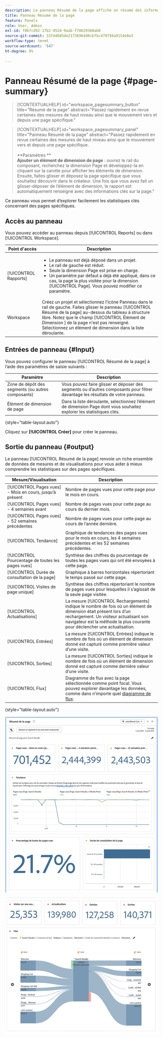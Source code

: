 ```yaml
---
description: Le panneau Résumé de la page affiche un résumé des informations d’une page de votre choix.
title: Panneau Résumé de la page
feature: Panels
role: User, Admin
exl-id: f0b7cd92-17b2-452d-9aab-f78629360ab8
source-git-commit: 33fdd685de21736964d0cbfbc479794a9154e8a3
workflow-type: tm+mt
source-wordcount: '547'
ht-degree: 8%

---
```


# Panneau Résumé de la page {#page-summary}

<!-- markdownlint-disable MD034 -->

>[!CONTEXTUALHELP]
>id="workspace_pagesummary_button"
>title="Résumé de la page"
>abstract="Passez rapidement en revue certaines des mesures de haut niveau ainsi que le mouvement vers et depuis une page spécifique."

<!-- markdownlint-enable MD034 -->

<!-- markdownlint-disable MD034 -->

>[!CONTEXTUALHELP]
>id="workspace_pagesummary_panel"
>title="Panneau Résumé de la page"
>abstract="Passez rapidement en revue certaines des mesures de haut niveau ainsi que le mouvement vers et depuis une page spécifique.<br/><br/>**Paramètres **<br/>**Ajouter un élément de dimension de page** : ouvrez le rail du composant, recherchez la dimension Page et développez-la en cliquant sur la carotte pour afficher les éléments de dimension. Ensuite, faites glisser et déposez la page spécifique que vous souhaitez découvrir dans le créateur. Une fois que vous avez fait un glisser-déposer de l’élément de dimension, le rapport est automatiquement renseigné avec des informations clés sur la page."

<!-- markdownlint-enable MD034 -->


Ce panneau vous permet d’explorer facilement les statistiques clés concernant des pages spécifiques.

## Accès au panneau

Vous pouvez accéder au panneau depuis [!UICONTROL Reports] ou dans [!UICONTROL Workspace].

| Point d&#39;accès | Description |
| --- | --- |
| [!UICONTROL Rapports] | <ul><li>Le panneau est déjà déposé dans un projet.</li><li>Le rail de gauche est réduit.</li><li>Seule la dimension Page est prise en charge.</li><li>Un paramètre par défaut a déjà été appliqué, dans ce cas, la page la plus visitée pour la dimension [!UICONTROL Page]. Vous pouvez modifier ce paramètre.</li></ul> |
| Workspace | Créez un projet et sélectionnez l’icône Panneau dans le rail de gauche. Faites glisser le panneau [!UICONTROL Résumé de la page] au-dessus du tableau à structure libre. Notez que le champ [!UICONTROL Élément de Dimension ] de la page n&#39;est pas renseigné. Sélectionnez un élément de dimension dans la liste déroulante. |

## Entrées de panneau {#Input}

Vous pouvez configurer le panneau [!UICONTROL Résumé de la page] à l’aide des paramètres de saisie suivants :

| Paramètre | Description |
| --- | --- |
| Zone de dépôt des segments (ou autres composants) | Vous pouvez faire glisser et déposer des segments ou d’autres composants pour filtrer davantage les résultats de votre panneau. |
| Élément de dimension de page | Dans la liste déroulante, sélectionnez l’élément de dimension Page dont vous souhaitez explorer les statistiques clés. |

{style="table-layout:auto"}

Cliquez sur **[!UICONTROL Créer]** pour créer le panneau.

## Sortie du panneau {#output}

Le panneau [!UICONTROL Résumé de la page] renvoie un riche ensemble de données de mesures et de visualisations pour vous aider à mieux comprendre les statistiques sur des pages spécifiques.

| Mesure/Visualisation | Description |
| --- | --- |
| [!UICONTROL Pages vues] - Mois en cours, jusqu’à présent | Nombre de pages vues pour cette page pour le mois en cours. |
| [!UICONTROL Pages vues] - 4 semaines avant | Nombre de pages vues pour cette page au cours du dernier mois. |
| [!UICONTROL Pages vues] - 52 semaines précédentes | Nombre de pages vues pour cette page au cours de l’année dernière. |
| [!UICONTROL Tendance] | Graphique de tendances des pages vues pour le mois en cours, les 4 semaines précédentes et les 52 semaines précédentes. |
| [!UICONTROL Pourcentage de toutes les pages vues] | Synthèse des chiffres du pourcentage de toutes les pages vues qui ont été envoyées à cette page. |
| [!UICONTROL Durée de consultation de la page] | Graphique à barres horizontales répertoriant le temps passé sur cette page. |
| [!UICONTROL Visites de page unique] | Synthèse des chiffres répertoriant le nombre de pages vues pour lesquelles il s’agissait de la seule page visitée. |
| [!UICONTROL Actualisations] | La mesure [!UICONTROL Rechargements] indique le nombre de fois où un élément de dimension était présent lors d’un rechargement. Un visiteur actualisant son navigateur est la méthode la plus courante pour déclencher une actualisation. |
| [!UICONTROL Entrées] | La mesure [!UICONTROL Entrées] indique le nombre de fois où un élément de dimension donné est capturé comme première valeur d’une visite. |
| [!UICONTROL Sorties] | La mesure [!UICONTROL Sorties] indique le nombre de fois où un élément de dimension donné est capturé comme dernière valeur d’une visite. |
| [!UICONTROL Flux] | Diagramme de flux avec la page sélectionnée comme point focal. Vous pouvez explorer davantage les données, comme dans n’importe quel [diagramme de flux](/help/analyze/analysis-workspace/visualizations/c-flow/create-flow.md). |

{style="table-layout:auto"}

![Panneau Résumé de la page](assets/page-sum1.png)

![Mesures et flux](assets/page-sum2.png)
